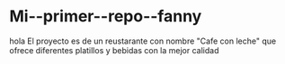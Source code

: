 # Mi--primer--repo--fanny
hola
El proyecto es de un reustarante con nombre "Cafe con leche" que ofrece diferentes platillos y bebidas con la mejor calidad 
